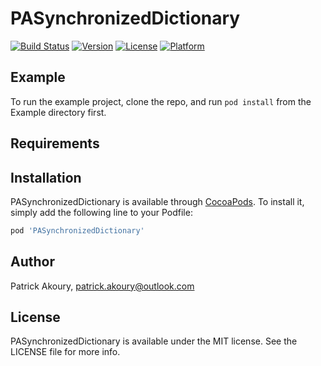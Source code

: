 # PASynchronizedDictionary

[![Build Status](https://travis-ci.com/akpatrick/PASynchronizedDictionary.svg?branch=master)](https://travis-ci.com/akpatrick/PASynchronizedDictionary)
[![Version](https://img.shields.io/cocoapods/v/PASynchronizedDictionary.svg?style=flat)](https://cocoapods.org/pods/PASynchronizedDictionary)
[![License](https://img.shields.io/cocoapods/l/PASynchronizedDictionary.svg?style=flat)](https://cocoapods.org/pods/PASynchronizedDictionary)
[![Platform](https://img.shields.io/cocoapods/p/PASynchronizedDictionary.svg?style=flat)](https://cocoapods.org/pods/PASynchronizedDictionary)

## Example

To run the example project, clone the repo, and run `pod install` from the Example directory first.

## Requirements

## Installation

PASynchronizedDictionary is available through [CocoaPods](https://cocoapods.org). To install
it, simply add the following line to your Podfile:

```ruby
pod 'PASynchronizedDictionary'
```

## Author

Patrick Akoury, patrick.akoury@outlook.com

## License

PASynchronizedDictionary is available under the MIT license. See the LICENSE file for more info.
